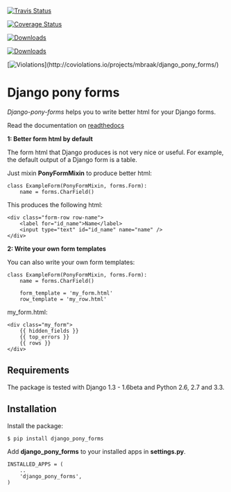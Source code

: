 [![Travis Status](https://secure.travis-ci.org/mbraak/django_pony_forms.png)](http://travis-ci.org/mbraak/django_pony_forms)

[![Coverage Status](https://coveralls.io/repos/mbraak/django_pony_forms/badge.png?branch=master)](https://coveralls.io/r/mbraak/django_pony_forms)

[![Downloads](https://pypip.in/d/django_pony_forms/badge.png)](https://pypi.python.org/pypi/django_pony_forms/)

[![Downloads](https://pypip.in/v/django_pony_forms/badge.png)](https://pypi.python.org/pypi/django_pony_forms/)

[![Violations](https://coviolations.io/projects/mbraak/django_pony_forms/badge/?)](http://coviolations.io/projects/mbraak/django_pony_forms/)

Django pony forms
=================

*Django-pony-forms* helps you to write better html for your Django forms.

Read the documentation on [readthedocs](http://django_pony_forms.readthedocs.org/en/latest/index.html)

**1: Better form html by default**

The form html that Django produces is not very nice or useful. For example, the default output of a Django form is a table.

Just mixin **PonyFormMixin** to produce better html:

    class ExampleForm(PonyFormMixin, forms.Form):
        name = forms.CharField()

This produces the following html:

    <div class="form-row row-name">
        <label for="id_name">Name</label>
        <input type="text" id="id_name" name="name" />
    </div>

**2: Write your own form templates**

You can also write your own form templates:

    class ExampleForm(PonyFormMixin, forms.Form):
        name = forms.CharField()

        form_template = 'my_form.html'
        row_template = 'my_row.html'

my_form.html:

    <div class="my_form">
        {{ hidden_fields }}
        {{ top_errors }}
        {{ rows }}
    </div>


Requirements
------------

The package is tested with Django 1.3 - 1.6beta and Python 2.6, 2.7 and 3.3.

Installation
------------

Install the package:

    $ pip install django_pony_forms

Add **django_pony_forms** to your installed apps in **settings.py**.

    INSTALLED_APPS = (
        ..
        'django_pony_forms',
    )
